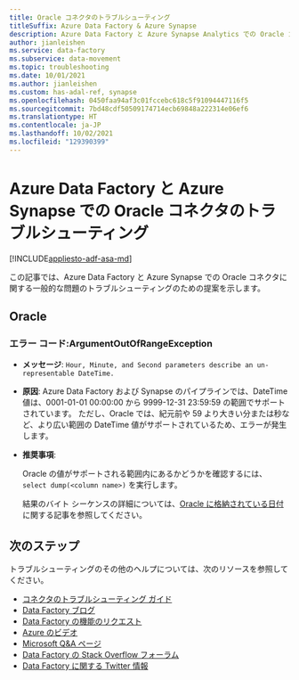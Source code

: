 ```yaml
---
title: Oracle コネクタのトラブルシューティング
titleSuffix: Azure Data Factory & Azure Synapse
description: Azure Data Factory と Azure Synapse Analytics での Oracle コネクタに関する問題のトラブルシューティング方法について説明します。
author: jianleishen
ms.service: data-factory
ms.subservice: data-movement
ms.topic: troubleshooting
ms.date: 10/01/2021
ms.author: jianleishen
ms.custom: has-adal-ref, synapse
ms.openlocfilehash: 0450faa94af3c01fccebc618c5f91094447116f5
ms.sourcegitcommit: 7bd48cdf50509174714ecb69848a222314e06ef6
ms.translationtype: HT
ms.contentlocale: ja-JP
ms.lasthandoff: 10/02/2021
ms.locfileid: "129390399"
---
```

# <a name="troubleshoot-the-oracle-connector-in-azure-data-factory-and-azure-synapse"></a>Azure Data Factory と Azure Synapse での Oracle コネクタのトラブルシューティング

[!INCLUDE[appliesto-adf-asa-md](includes/appliesto-adf-asa-md.md)]

この記事では、Azure Data Factory と Azure Synapse での Oracle コネクタに関する一般的な問題のトラブルシューティングのための提案を示します。

## <a name="oracle"></a>Oracle

### <a name="error-code-argumentoutofrangeexception"></a>エラー コード:ArgumentOutOfRangeException

- **メッセージ**: `Hour, Minute, and Second parameters describe an un-representable DateTime.`

- **原因**: Azure Data Factory および Synapse のパイプラインでは、DateTime 値は、0001-01-01 00:00:00 から 9999-12-31 23:59:59 の範囲でサポートされています。 ただし、Oracle では、紀元前や 59 より大きい分または秒など、より広い範囲の DateTime 値がサポートされているため、エラーが発生します。

- **推奨事項**: 

    Oracle の値がサポートされる範囲内にあるかどうかを確認するには、`select dump(<column name>)` を実行します。 

    結果のバイト シーケンスの詳細については、[Oracle に格納されている日付](https://stackoverflow.com/questions/13568193/how-are-dates-stored-in-oracle)に関する記事を参照してください。

## <a name="next-steps"></a>次のステップ

トラブルシューティングのその他のヘルプについては、次のリソースを参照してください。

- [コネクタのトラブルシューティング ガイド](connector-troubleshoot-guide.md)
- [Data Factory ブログ](https://azure.microsoft.com/blog/tag/azure-data-factory/)
- [Data Factory の機能のリクエスト](/answers/topics/azure-data-factory.html)
- [Azure のビデオ](https://azure.microsoft.com/resources/videos/index/?sort=newest&services=data-factory)
- [Microsoft Q&A ページ](/answers/topics/azure-data-factory.html)
- [Data Factory の Stack Overflow フォーラム](https://stackoverflow.com/questions/tagged/azure-data-factory)
- [Data Factory に関する Twitter 情報](https://twitter.com/hashtag/DataFactory)
